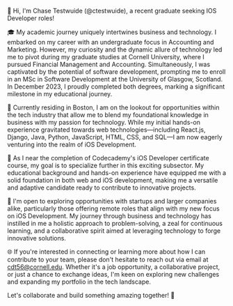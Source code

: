 👋 Hi, I'm Chase Testwuide (@ctestwuide), a recent graduate seeking IOS Developer roles!

🎓 My academic journey uniquely intertwines business and technology. I embarked on my career with an undergraduate focus in Accounting and Marketing. However, my curiosity and the dynamic allure of technology led me to pivot during my graduate studies at Cornell University, where I pursued Financial Management and Accounting. Simultaneously, I was captivated by the potential of software development, prompting me to enroll in an MSc in Software Development at the University of Glasgow, Scotland. In December 2023, I proudly completed both degrees, marking a significant milestone in my educational journey.

📍 Currently residing in Boston, I am on the lookout for opportunities within the tech industry that allow me to blend my foundational knowledge in business with my passion for technology. While my initial hands-on experience gravitated towards web technologies—including React.js, Django, Java, Python, JavaScript, HTML, CSS, and SQL—I am now eagerly venturing into the realm of iOS Development.

📱 As I near the completion of Codecademy's iOS Developer certificate course, my goal is to specialize further in this exciting subsector. My educational background and hands-on experience have equipped me with a solid foundation in both web and iOS development, making me a versatile and adaptive candidate ready to contribute to innovative projects.

🚀 I'm open to exploring opportunities with startups and larger companies alike, particularly those offering remote roles that align with my new focus on iOS Development. My journey through business and technology has instilled in me a holistic approach to problem-solving, a zeal for continuous learning, and a collaborative spirit aimed at leveraging technology to forge innovative solutions.

🌐 If you're interested in connecting or learning more about how I can contribute to your team, please don't hesitate to reach out via email at cdt56@cornell.edu. Whether it's a job opportunity, a collaborative project, or just a chance to exchange ideas, I'm keen on exploring new challenges and expanding my portfolio in the tech landscape.

Let's collaborate and build something amazing together! 🚀
